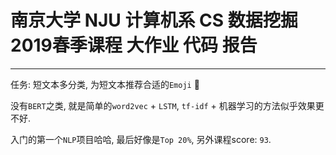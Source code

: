 # 南京大学 NJU 计算机系 CS 数据挖掘2019春季课程 大作业 代码 报告

---

任务: 短文本多分类, 为短文本推荐合适的`Emoji` :feet:

没有`BERT`之类, 就是简单的`word2vec` + `LSTM`, `tf-idf` + 机器学习的方法似乎效果更不好.

入门的第一个`NLP`项目哈哈, 最后好像是`Top 20%`, 另外课程score: `93`.